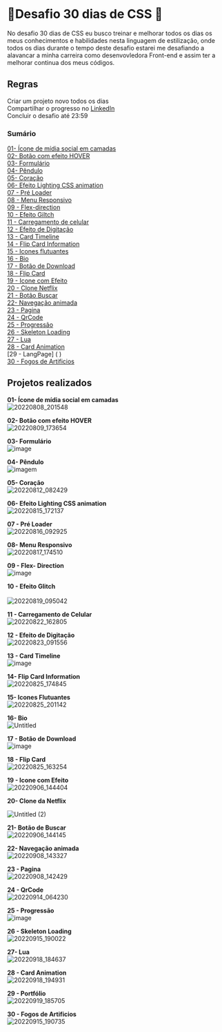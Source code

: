 # :rocket:Desafio 30 dias de CSS :rocket:

No desafio 30 dias de CSS eu busco treinar e melhorar todos os dias os meus conhecimentos e habilidades nesta linguagem de estilização, onde todos os dias durante o tempo deste desafio estarei me desafiando a alavancar a minha carreira como desenvovledora Front-end e assim ter a melhorar continua dos meus códigos.

## Regras
Criar um projeto novo todos os dias <br>
Compartilhar o progresso no [LinkedIn](https://www.linkedin.com/in/camilamaraschin/) <br>
Concluir o desafio até 23:59 <br>

### Sumário
[01- Ícone de mídia social em camadas](https://github.com/camilamaraschin/30diasCSS/tree/main/01-%20Midia%20social%20em%20camadas)<br>
[02- Botão com efeito HOVER](https://github.com/camilamaraschin/30diasCSS/tree/main/02%20-%20Bot%C3%A3o%20com%20efeito)<br>
[03- Formulário](https://github.com/camilamaraschin/30diasCSS/tree/main/03-%20Formulario)<br>
[04- Pêndulo](https://github.com/camilamaraschin/30diasCSS/tree/main/04-%20Pendulo)<br>
[05- Coração](https://github.com/camilamaraschin/30diasCSS/tree/main/05%20-Cora%C3%A7%C3%A3o)<br>
[06- Efeito Lighting CSS animation](https://github.com/camilamaraschin/30diasCSS/tree/main/06-%20Efeito%20lighting%20text)<br>
[07 - Pré Loader](https://github.com/camilamaraschin/30diasCSS/tree/main/07%20-%20Pre%20Loader) <br>
[08 - Menu Responsivo](https://github.com/camilamaraschin/30diasCSS/tree/main/08%20-%20Menu%20responsivo) <br>
[09 - Flex-direction](https://github.com/camilamaraschin/30diasCSS/tree/main/09%20-%20Flex-direction) <br>
[10 - Efeito Giltch](https://github.com/camilamaraschin/30diasCSS/tree/main/10%20-%20Efeito%20glitch)<br>
[11 - Carregamento de celular](https://github.com/camilamaraschin/30diasCSS/tree/main/11-%20Progresso) <br>
[12 - Efeito de Digitação](https://github.com/camilamaraschin/30diasCSS/tree/main/12%20-%20Efeito%20de%20digita%C3%A7%C3%A3o) <br>
[13 - Card Timeline](https://github.com/camilamaraschin/30diasCSS/tree/main/13%20-%20Card%20timeline)<br> 
[14 - Flip Card Information](https://github.com/camilamaraschin/30diasCSS/tree/main/14-%20Flip%20Card%20Information)<br>
[15 - Icones flutuantes](https://github.com/camilamaraschin/30diasCSS/tree/main/15%20-%20Icones%20flutuantes) <br>
[16 - Bio](https://github.com/camilamaraschin/30diasCSS/tree/main/16%20-%20Bio) <br>
[17 - Botão de Download](https://github.com/camilamaraschin/30diasCSS/tree/main/17%20-%20Bot%C3%A3o%20de%20download)<br>
[18 - Flip Card](https://github.com/camilamaraschin/30diasCSS/tree/main/18%20-%20Flip%20Card)<br>
[19 - Icone com Efeito](https://github.com/camilamaraschin/30diasCSS/tree/main/19%20-%20Icones%20com%20efeito)<br>
[20 - Clone Netflix](https://github.com/camilamaraschin/30diasCSS/tree/main/20%20-%20Clone%20da%20Netflix)<br>
[21 - Botão Buscar](https://github.com/camilamaraschin/30diasCSS/tree/main/21%20-%20Bot%C3%A3o%20de%20busca)<br>
[22- Navegação animada](https://github.com/camilamaraschin/30diasCSS/tree/main/22-%20Navega%C3%A7%C3%A3o%20animado)<br>
[23 - Pagina](https://github.com/camilamaraschin/30diasCSS/tree/main/23-%20Pagina)<br>
[24 - QrCode](https://github.com/camilamaraschin/30diasCSS/tree/main/24-%20QRCODE) <br>
[25 - Progressão](https://github.com/camilamaraschin/30diasCSS/tree/main/25%20-%20Progresso)<br>
[26 - Skeleton Loading](https://github.com/camilamaraschin/30diasCSS/tree/main/26%20-%20%20Skeleton%20Loading)<br>
[27 - Lua ](https://github.com/camilamaraschin/30diasCSS/tree/main/27%20-Lua)<br>
[28 - Card Animation](https://github.com/camilamaraschin/30diasCSS/tree/main/28-%20Card%20Animation) <br>
[29 - LangPage] ( )  <br>
[30 - Fogos de Artificios](https://user-images.githubusercontent.com/105385268/190517984-b3a56c08-ea4e-449a-b325-792d263a5bff.gif)



## Projetos realizados 

<b> 01- Ícone de mídia social em camadas </b><br>
![20220808_201548](https://user-images.githubusercontent.com/105385268/183531340-8e90c0ca-a1ef-49ed-9751-81f76b5a5a05.gif) <br>

<b> 02- Botão com efeito HOVER </b><br>
![20220809_173654](https://user-images.githubusercontent.com/105385268/183759059-75974ea3-281a-4c3b-b119-8347564c40f0.gif) <br>

<b> 03- Formulário </b><br>
![image](https://user-images.githubusercontent.com/105385268/183924014-6cce1058-4d73-4b6f-b72e-0d1e72652c2a.png) <br>

<b> 04- Pêndulo </b><br>
![imagem](https://user-images.githubusercontent.com/105385268/184227096-13866198-5b98-4143-95c3-2068e867c5d5.gif)<br>

<b> 05- Coração </b><br>
![20220812_082429](https://user-images.githubusercontent.com/105385268/184347925-281c8f66-42ee-4f96-8c36-00bb9b1fed48.gif)<br>

<b> 06- Efeito Lighting CSS animation </b><br>
![20220815_172137](https://user-images.githubusercontent.com/105385268/184712729-a6cc23ad-7a87-4b8f-aa70-e92df722dc71.gif)<br>

<b>07 - Pré Loader</b><br>
![20220816_092925](https://user-images.githubusercontent.com/105385268/184880833-3fde6003-af5b-49d2-8c90-42e25d6319fd.gif) <br>

<b>08- Menu Responsivo</b><br>
![20220817_174510](https://user-images.githubusercontent.com/105385268/185241121-158969e7-ec76-483a-9c27-c873086eab88.gif) <br>

<b> 09 - Flex- Direction</b><br>
![image](https://user-images.githubusercontent.com/105385268/185466840-940aa702-08ee-43f0-8e0d-c62d34ccb134.png)<br>

<b> 10 - Efeito Glitch </b> <br><br>
![20220819_095042](https://user-images.githubusercontent.com/105385268/185627046-2c0c9cf5-4c0c-4bf9-a0e2-21407e0a303e.gif)<br>

<b> 11 - Carregamento de Celular </b><br>
![20220822_162805](https://user-images.githubusercontent.com/105385268/186004011-6684a369-a86f-4250-925a-bc3987cb5609.gif)<br>

<b> 12 - Efeito de Digitação </b><br>
![20220823_091556](https://user-images.githubusercontent.com/105385268/186155766-18bb5848-c2cf-48a1-aa6a-8a1537b03ebe.gif)<br>

<b> 13 - Card Timeline </b><br>
![image](https://user-images.githubusercontent.com/105385268/186506570-cac7a1d2-beb5-45a8-914f-54176ecaa792.png)<br>

<b> 14- Flip Card Information </b><br>
![20220825_174845](https://user-images.githubusercontent.com/105385268/186766630-a7f26288-6d83-4d3c-bf92-f18c8dd038fd.gif)
<br>

<b> 15- Icones Flutuantes </b><br>
![20220825_201142](https://user-images.githubusercontent.com/105385268/187448617-2d9a7178-ba04-4b22-9f65-5f586d8e3a80.gif)
<br>

<b> 16- Bio </b><br>
![Untitled](https://user-images.githubusercontent.com/105385268/187449407-48b75549-01b9-407d-8094-a1d3c773aea1.png)<br>
 
<b> 17 - Botão de Download </b><br>
![image](https://user-images.githubusercontent.com/105385268/187881590-09ad1172-33ce-4f86-a2bc-cb58cc3d01d5.png)<br>

<b> 18 - Flip Card </b><br>
![20220825_163254](https://user-images.githubusercontent.com/105385268/188143256-77e75ce1-5564-4a45-85d3-e7406406be93.gif)<br>

<b> 19 - Icone com Efeito </b><br>
![20220906_144404](https://user-images.githubusercontent.com/105385268/189090989-b0cfe2e7-17c2-4c36-9d99-19ec5811df63.gif)<br>

<b> 20- Clone da Netflix </b><br>

![Untitled (2)](https://user-images.githubusercontent.com/105385268/189091576-78faa97b-bd0e-42d5-9dc5-9ff72e92c0c4.png)<br>

<b> 21- Botão de Buscar </b><br>
![20220906_144145](https://user-images.githubusercontent.com/105385268/189645935-17770462-d838-42e2-bcd7-4bec1b649079.gif)<br>

<b> 22- Navegação animada </b><br>
![20220908_143327](https://user-images.githubusercontent.com/105385268/189646354-bdf82c40-ca3c-4dc6-9806-8b843dca6596.gif)<br>

<b> 23 - Pagina</b><br>
![20220908_142429](https://user-images.githubusercontent.com/105385268/189646392-98870d25-61f7-4828-97a6-0514ef153c3d.gif)<br>

<b> 24 - QrCode</b><br>
![20220914_064230](https://user-images.githubusercontent.com/105385268/190121121-7894b0b3-cc99-4f5c-80cc-13a81deebbba.gif)<br>

<b> 25 - Progressão </b><br>
![image](https://user-images.githubusercontent.com/105385268/190497069-4469dc7d-3168-4811-8a54-aa8e500361a9.png)<br>

<b> 26 - Skeleton Loading </b><br>
![20220915_190022](https://user-images.githubusercontent.com/105385268/190518133-e3675b7c-ac9b-4fed-962f-233712b6fcff.gif)<br>

<b> 27- Lua</b><br>
![20220918_184637](https://user-images.githubusercontent.com/105385268/190929864-d3530183-2d03-4632-ab46-202f2a5eae74.gif)<br>

<b> 28 - Card Animation </b><br>
![20220918_194931](https://user-images.githubusercontent.com/105385268/190931543-6832b768-f35d-4ee4-b0a9-346188177ddc.gif)<br>

<b> 29 - Portfólio </b><br>
![20220919_185705](https://user-images.githubusercontent.com/105385268/191129987-fe5b2500-6f81-4997-ac72-6b3070baeb25.gif)
<br>

<b> 30 - Fogos de Artificios </b><br>
![20220915_190735](https://user-images.githubusercontent.com/105385268/190518033-ed49c192-4619-459f-a20f-4fe65bd691a6.gif)

<br>


